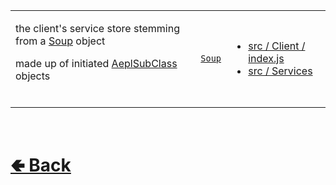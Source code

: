 <table>
<tr><td>

the client's service store stemming from a [Soup](https://github.com/shysolocup/stews/wiki/Soup) object

made up of initiated [AeplSubClass](https://github.com/shysolocup/aepl/wiki/SubClass) objects

<br>

</td><td> 

[`Soup`](https://github.com/shysolocup/stews/wiki/Soup)

</td><td>

- [src / Client / index.js](https://github.com/shysolocup/noscord.js/blob/main/src/Client/index.js)
- [src / Services](https://github.com/shysolocup/noscord.js/tree/main/src/Services/)

</td></tr>

</table>

<br> <h1> [🢀 Back](https://github.com/shysolocup/noscord.js/wiki/Client-Elements) </h1>